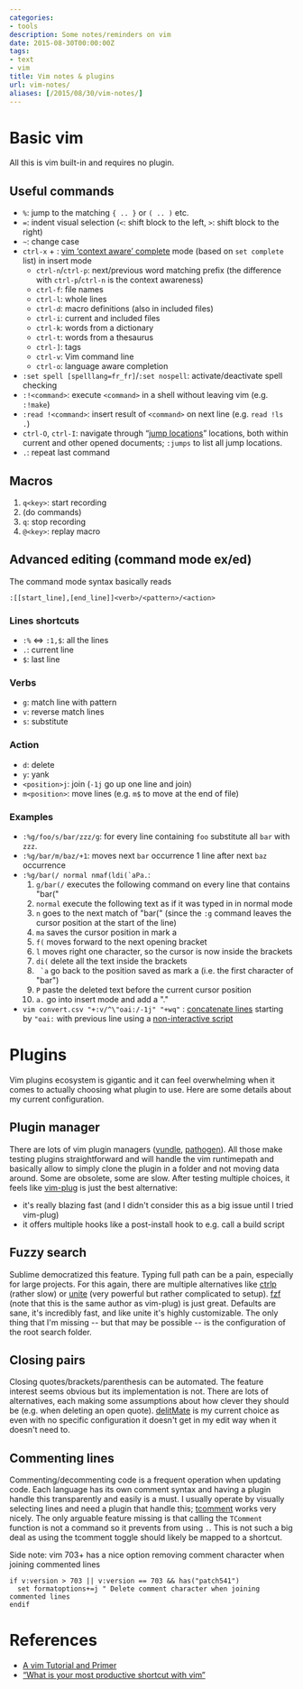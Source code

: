 ```yaml
---
categories:
- tools
description: Some notes/reminders on vim
date: 2015-08-30T00:00:00Z
tags:
- text
- vim
title: Vim notes & plugins
url: vim-notes/
aliases: [/2015/08/30/vim-notes/]
---
```


# Basic vim

All this is vim built-in and requires no plugin.

## Useful commands

* `%`: jump to the matching `{ .. }` or `( .. )` etc.
* `=`: indent visual selection (`<`: shift block to the left, `>`: shift block to the right)
* `~`: change case
* `ctrl-x` + : [vim ‘context aware’ complete](https://www.youtube.com/watch?v=3TX3kV3TICU) mode (based on `set complete` list) in insert mode
    * `ctrl-n`/`ctrl-p`: next/previous word matching prefix (the difference with `ctrl-p`/`ctrl-n` is the context awareness)
    * `ctrl-f`: file names
    * `ctrl-l`: whole lines
    * `ctrl-d`: macro definitions (also in included files)
    * `ctrl-i`: current and included files
    * `ctrl-k`: words from a dictionary
    * `ctrl-t`: words from a thesaurus
    * `ctrl-]`: tags
    * `ctrl-v`: Vim command line
    * `ctrl-o`: language aware completion
* `:set spell [spelllang=fr_fr]`/`:set nospell`: activate/deactivate spell checking
* `:!<command>`: execute `<command>` in a shell without leaving vim (e.g. `:!make`)
* `:read !<command>`: insert result of `<command>` on next line (e.g. `read !ls .`)
* `ctrl-O`, `ctrl-I`: navigate through “[jump locations](http://vim.wikia.com/wiki/Jumping_to_previously_visited_locations)” locations, both within current and other opened documents; `:jumps` to list all jump locations.
* `.`: repeat last command

## Macros

1. `q<key>`: start recording
2. (do commands)
3. `q`: stop recording
4. `@<key>`: replay macro

## Advanced editing (command mode ex/ed)

The command mode syntax basically reads

```
:[[start_line],[end_line]]<verb>/<pattern>/<action>
```

### Lines shortcuts

* `:%` ⇔  `:1,$`: all the lines
* `.`: current line
* `$`: last line

### Verbs

* `g`: match line with pattern
* `v`: reverse match lines
* `s`: substitute

### Action

* `d`: delete
* `y`: yank
* `<position>j`: join (`-1j` go up one line and join)
* `m<position>`: move lines (e.g. `m$` to move at the end of file)

### Examples

* `:%g/foo/s/bar/zzz/g`: for every line containing `foo` substitute all `bar` with `zzz`.
* `:%g/bar/m/baz/+1`: moves next `bar` occurrence 1 line after next `baz` occurrence
* ``:%g/bar(/ normal nmaf(ldi(`aPa.``:
    1. `g/bar(/`  executes the following command on every line that contains "bar("
    1. `normal`   execute the following text as if it was typed in in normal mode
    1. `n`        goes to the next match of "bar(" (since the `:g` command leaves the cursor position at the start of the line)
    1. `ma`       saves the cursor position in mark a
    1. `f(`       moves forward to the next opening bracket
    1. `l`        moves right one character, so the cursor is now inside the brackets
    1. `di(`      delete all the text inside the brackets
    1. `` `a``     go back to the position saved as mark a (i.e. the first character of "bar")
    1. `P`        paste the deleted text before the current cursor position
    1. `a.`       go into insert mode and add a "."
* `vim convert.csv "+:v/^\"oai:/-1j" "+wq"` : [concatenate lines](http://superuser.com/a/565566/218469) starting by `"oai:` with previous line using a [non-interactive script](http://unix.stackexchange.com/a/14226)


# Plugins

Vim plugins ecosystem is gigantic and it can feel overwhelming when it comes to actually choosing what plugin to use. Here are some details about my current configuration.

## Plugin manager

There are lots of vim plugin managers ([vundle](https://github.com/VundleVim/Vundle.vim), [pathogen](https://github.com/tpope/vim-pathogen)). All those make testing plugins straightforward and will handle the vim runtimepath and basically allow to simply clone the plugin in a folder and not moving data around. Some are obsolete, some are slow. After testing multiple choices, it feels like [vim-plug](https://github.com/junegunn/vim-plug) is just the best alternative:

* it's really blazing fast (and I didn't consider this as a big issue until I tried vim-plug)
* it offers multiple hooks like a post-install hook to e.g. call a build script

## Fuzzy search

Sublime democratized this feature. Typing full path can be a pain, especially for large projects. For this again, there are multiple alternatives like [ctrlp](https://github.com/kien/ctrlp.vim) (rather slow) or [unite](https://github.com/Shougo/unite.vim) (very powerful but rather complicated to setup). [fzf](https://github.com/junegunn/fzf.vim) (note that this is the same author as vim-plug) is just great. Defaults are sane, it's incredibly fast, and like unite it's highly customizable. The only thing that I'm missing -- but that may be possible -- is the configuration of the root search folder.

## Closing pairs

Closing quotes/brackets/parenthesis can be automated. The feature interest seems obvious but its implementation is not. There are lots of alternatives, each making some assumptions about how clever they should be (e.g. when deleting an open quote). [delitMate](https://github.com/Raimondi/delimitMate) is my current choice as even with no specific configuration it doesn't get in my edit way when it doesn't need to.

## Commenting lines

Commenting/decommenting code is a frequent operation when updating code. Each language has its own comment syntax and having a plugin handle this transparently and easily is a must. I usually operate by visually selecting lines and need a plugin that handle this; [tcomment](https://github.com/tomtom/tcomment_vim) works very nicely. The only arguable feature missing is that calling the `TComment` function is not a command so it prevents from using `.`. This is not such a big deal as using the tcomment toggle should likely be mapped to a shortcut.

Side note: vim 703+ has a nice option removing comment character when joining commented lines

```
if v:version > 703 || v:version == 703 && has("patch541")
  set formatoptions+=j " Delete comment character when joining commented lines
endif
```

# References

* [A vim Tutorial and Primer](https://danielmiessler.com/study/vim/)
* [“What is your most productive shortcut with vim”](http://stackoverflow.com/questions/1218390/what-is-your-most-productive-shortcut-with-vim)
